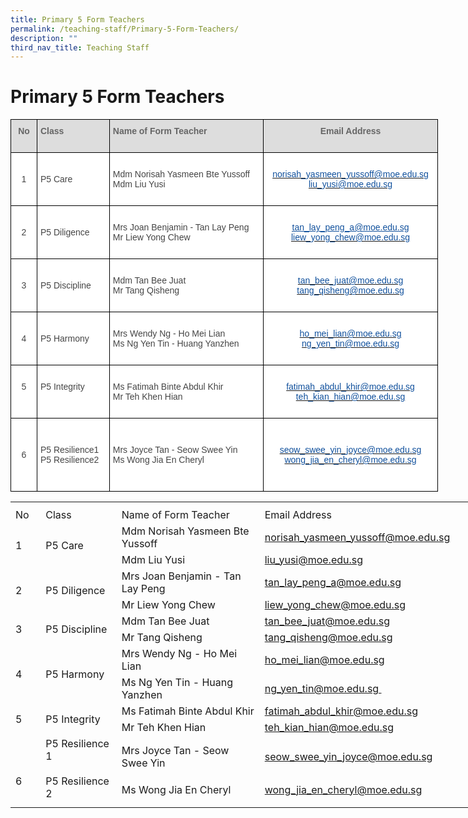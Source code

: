 ```yaml
---
title: Primary 5 Form Teachers
permalink: /teaching-staff/Primary-5-Form-Teachers/
description: ""
third_nav_title: Teaching Staff
---
```

Primary 5 Form Teachers
=======================

<style type="text/css">
.tg  {border-collapse:collapse;border-spacing:0;}
.tg td{border-color:black;border-style:solid;border-width:1px;font-family:Arial, sans-serif;font-size:14px;
  overflow:hidden;padding:10px 5px;word-break:normal;}
.tg th{border-color:black;border-style:solid;border-width:1px;font-family:Arial, sans-serif;font-size:14px;
  font-weight:normal;overflow:hidden;padding:10px 5px;word-break:normal;}
.tg .tg-a4yv{background-color:#DDD;color:#666;font-weight:bold;text-align:center;vertical-align:top}
.tg .tg-6wao{background-color:#FFF;color:#10509C;text-align:center;vertical-align:top}
.tg .tg-fwnj{background-color:#FFF;color:#454545;text-align:left;vertical-align:top}
.tg .tg-e14l{background-color:#DDD;color:#666;font-weight:bold;text-align:left;vertical-align:top}
.tg .tg-ncov{background-color:#FFF;color:#454545;text-align:center;vertical-align:middle}
.tg .tg-m03q{background-color:#FFF;color:#10509C;text-align:center;text-decoration:underline;vertical-align:top}
.tg .tg-sdzj{background-color:#FFF;color:#454545;text-align:left;vertical-align:middle}
</style>
<table class="tg" style="undefined;table-layout: fixed; width: 684px">
<colgroup>
<col style="width: 42px">
<col style="width: 116px">
<col style="width: 247px">
<col style="width: 279px">
</colgroup>
<thead>
  <tr>
    <th class="tg-a4yv">No<br><br></th>
    <th class="tg-e14l">Class</th>
    <th class="tg-e14l">Name of Form Teacher</th>
    <th class="tg-a4yv">Email Address</th>
  </tr>
</thead>
<tbody>
  <tr>
    <td class="tg-ncov">1</td>
    <td class="tg-sdzj">P5 Care</td>
    <td class="tg-fwnj"><br>Mdm Norisah Yasmeen Bte Yussoff<br>Mdm Liu Yusi<br><br></td>
    <td class="tg-6wao"><br><a href="mailto:norisah_yasmeen_yussoff@moe.edu.sg" target="_blank" rel="noopener noreferrer"><span style="text-decoration:none;color:#10509C">norisah_yasmeen_yussoff@moe.edu.sg</span></a><br><a href="mailto:liu_yusi@moe.edu.sg" target="_blank" rel="noopener noreferrer"><span style="color:#10509C">liu_yusi@moe.edu.sg</span></a><br><br></td>
  </tr>
  <tr>
    <td class="tg-ncov"> 2</td>
    <td class="tg-sdzj">P5 Diligence </td>
    <td class="tg-fwnj"><br>Mrs Joan Benjamin - Tan Lay Peng<br>Mr Liew Yong Chew<br><br></td>
    <td class="tg-m03q"><br><a href="mailto:tan_lay_peng_a@moe.edu.sg" target="_blank" rel="noopener noreferrer"><span style="text-decoration:underline;color:#10509C">tan_lay_peng_a@moe.edu.sg</span></a><br><a href="mailto:liew_yong_chew@moe.edu.sg" target="_blank" rel="noopener noreferrer"><span style="text-decoration:none;color:#10509C">liew_yong_chew@moe.edu.sg </span></a></td>
  </tr>
  <tr>
    <td class="tg-ncov"> 3</td>
    <td class="tg-sdzj">P5 Discipline    </td>
    <td class="tg-fwnj"><br>Mdm Tan Bee Juat<br>Mr Tang Qisheng<br><br></td>
    <td class="tg-6wao"><br><a href="mailto:tan_bee_juat@moe.edu.sg" target="_blank" rel="noopener noreferrer"><span style="text-decoration:none;color:#10509C">tan_bee_juat@moe.edu.sg</span></a><br> <a href="mailto:tang_qisheng@moe.edu.sg" target="_blank" rel="noopener noreferrer"><span style="text-decoration:none;color:#10509C">tang_qisheng@moe.edu.sg</span></a><br></td>
  </tr>
  <tr>
    <td class="tg-ncov"> 4</td>
    <td class="tg-sdzj">P5 Harmony </td>
    <td class="tg-fwnj"><br>Mrs Wendy Ng - Ho Mei Lian<br>Ms Ng Yen Tin - Huang Yanzhen<br><br></td>
    <td class="tg-6wao"><br><a href="mailto:ho_mei_lian@moe.edu.sg" target="_blank" rel="noopener noreferrer"><span style="text-decoration:none;color:#10509C">ho_mei_lian@moe.edu.sg</span></a><br><a href="mailto:ng_yen_tin@moe.edu.sg" target="_blank" rel="noopener noreferrer"><span style="text-decoration:none;color:#10509C">ng_yen_tin@moe.edu.sg</span></a></td>
  </tr>
  <tr>
    <td class="tg-ncov">5<br><br></td>
    <td class="tg-fwnj"><br>P5 Integrity</td>
		<td class="tg-sdzj"><br>Ms Fatimah Binte Abdul Khir<br>Mr Teh Khen Hian<br><br></td>
    <td class="tg-6wao"><br><a href="mailto:fatimah_abdul_khir@moe.edu.sg" target="_blank" rel="noopener noreferrer"><span style="text-decoration:none;color:#10509C">fatimah_abdul_khir@moe.edu.sg</span></a><br> <a href="mailto:teh_kian_hian@moe.edu.sg" target="_blank" rel="noopener noreferrer"><span style="text-decoration:none;color:#10509C">teh_kian_hian@moe.edu.sg</span></a></td>
	</tr>
  </tr>
    <td class="tg-ncov"> 6</td>
    <td class="tg-fwnj"><br><br>P5 Resilience1<br>P5 Resilience2<br><br></td>
    <td class="tg-sdzj">Mrs Joyce Tan - Seow Swee Yin<br>Ms Wong Jia En Cheryl</td>
    <td class="tg-6wao"><br><br><a href="mailto:seow_swee_yin_joyce@moe.edu.sg" target="_blank" rel="noopener noreferrer"><span style="text-decoration:none;color:#10509C">seow_swee_yin_joyce@moe.edu.sg</span></a><br><a href="mailto:wong_jia_en_cheryl@moe.edu.sg" target="_blank" rel="noopener noreferrer"><span style="text-decoration:none;color:#10509C">wong_jia_en_cheryl@moe.edu.sg<br><br><br></span></a></td>	
  </tr>
</tbody>
</table>



<table border="0" cellpadding="0" cellspacing="0" width="757" style="border-collapse:
 collapse;width:569pt"><colgroup><col width="39" style="mso-width-source:userset;mso-width-alt:1426;width:29pt"> <col width="122" style="mso-width-source:userset;mso-width-alt:4461;width:92pt"> <col width="298" style="mso-width-source:userset;mso-width-alt:10898;width:224pt"> <col width="64" span="2" style="width:48pt"> <col width="64" style="width:48pt"> <col width="96" style="mso-width-source:userset;mso-width-alt:3510;width:72pt"> <col width="10" style="mso-width-source:userset;mso-width-alt:365;width:8pt"></colgroup><tbody><tr height="8" style="mso-height-source:userset;height:6.0pt"><td height="8" class="xl65" width="39" style="height:6.0pt;width:29pt"></td><td width="122" style="width:92pt"></td><td width="298" style="width:224pt"></td><td width="64" style="width:48pt"></td><td width="64" style="width:48pt"></td><td width="64" style="width:48pt"></td><td width="96" style="width:72pt"></td><td width="10" style="width:8pt"></td></tr><tr height="21" style="height:15.75pt"><td height="21" class="xl73" width="39" style="height:15.75pt;width:29pt">No</td><td class="xl72" width="122" style="border-left:none;width:92pt">Class</td><td class="xl72" width="298" style="border-left:none;width:224pt">Name of Form Teacher</td><td colspan="4" class="xl70" style="border-left:none">Email Address</td><td></td></tr><tr height="21" style="height:15.75pt"><td rowspan="2" height="42" class="xl66" width="39" style="height:31.5pt;width:29pt">1</td><td rowspan="2" class="xl67" width="122" style="width:92pt">P5 Care</td><td class="xl69" style="border-top:none">Mdm Norisah Yasmeen Bte Yussoff</td><td colspan="4" class="xl74" style="border-left:none"><span style="mso-color-alt:
  windowtext"><a href="mailto:norisah_yasmeen_yussoff@moe.edu.sg">norisah_yasmeen_yussoff@moe.edu.sg</a></span></td><td></td></tr><tr height="21" style="height:15.75pt"><td height="21" class="xl69" style="height:15.75pt;border-top:none">Mdm Liu Yusi</td><td colspan="4" class="xl74" style="border-left:none"><span style="mso-color-alt:
  windowtext"><a href="mailto:liu_yusi@moe.edu.sg">liu_yusi@moe.edu.sg</a></span></td><td></td></tr><tr height="21" style="height:15.75pt"><td rowspan="2" height="42" class="xl66" width="39" style="height:31.5pt;width:29pt">2</td><td rowspan="2" class="xl67" width="122" style="width:92pt">P5 Diligence</td><td class="xl69" style="border-top:none">Mrs Joan Benjamin - Tan Lay Peng</td><td colspan="4" class="xl74" style="border-left:none"><span style="mso-color-alt:
  windowtext"><a href="mailto:tan_lay_peng_a@moe.edu.sg">tan_lay_peng_a@moe.edu.sg</a></span></td><td></td></tr><tr height="21" style="height:15.75pt"><td height="21" class="xl69" style="height:15.75pt;border-top:none">Mr Liew Yong Chew</td><td colspan="4" class="xl74" style="border-left:none"><span style="mso-color-alt:
  windowtext"><a href="mailto:liew_yong_chew@moe.edu.sg">liew_yong_chew@moe.edu.sg</a></span></td><td></td></tr><tr height="21" style="height:15.75pt"><td rowspan="2" height="42" class="xl66" width="39" style="height:31.5pt;width:29pt">3</td><td rowspan="2" class="xl67" width="122" style="width:92pt">P5 Discipline</td><td class="xl69" style="border-top:none">Mdm Tan Bee Juat</td><td colspan="4" class="xl74" style="border-left:none"><span style="mso-color-alt:
  windowtext"><a href="mailto:tan_bee_juat@moe.edu.sg">tan_bee_juat@moe.edu.sg</a></span></td><td></td></tr><tr height="21" style="height:15.75pt"><td height="21" class="xl69" style="height:15.75pt;border-top:none">Mr Tang Qisheng</td><td colspan="4" class="xl74" style="border-left:none"><span style="mso-color-alt:
  windowtext"><a href="mailto:tang_qisheng@moe.edu.sg">tang_qisheng@moe.edu.sg</a></span></td><td></td></tr><tr height="21" style="height:15.75pt"><td rowspan="2" height="42" class="xl66" width="39" style="height:31.5pt;width:29pt">4</td><td rowspan="2" class="xl67" width="122" style="width:92pt">P5 Harmony</td><td class="xl69" style="border-top:none">Mrs Wendy Ng - Ho Mei Lian</td><td colspan="4" class="xl74" style="border-left:none"><span style="mso-color-alt:
  windowtext"><a href="mailto:ho_mei_lian@moe.edu.sg">ho_mei_lian@moe.edu.sg</a></span></td><td></td></tr><tr height="21" style="height:15.75pt"><td height="21" class="xl69" style="height:15.75pt;border-top:none">Ms Ng Yen Tin - Huang Yanzhen</td><td colspan="4" class="xl74" style="border-left:none"><span style="mso-color-alt:
  windowtext"><a href="mailto:ng_yen_tin@moe.edu.sg&nbsp;">ng_yen_tin@moe.edu.sg&nbsp;</a></span></td><td></td></tr><tr height="21" style="height:15.75pt"><td rowspan="2" height="42" class="xl66" width="39" style="height:31.5pt;width:29pt">5&nbsp;</td><td rowspan="2" class="xl67" width="122" style="width:92pt">P5 Integrity</td><td class="xl69" style="border-top:none">Ms Fatimah Binte Abdul Khir</td><td colspan="4" class="xl74" style="border-left:none"><span style="mso-color-alt:
  windowtext"><a href="mailto:fatimah_abdul_khir@moe.edu.sg">fatimah_abdul_khir@moe.edu.sg</a></span></td><td></td></tr><tr height="21" style="height:15.75pt"><td height="21" class="xl69" style="height:15.75pt;border-top:none">Mr Teh Khen Hian</td><td colspan="4" class="xl74" style="border-left:none"><span style="mso-color-alt:
  windowtext"><a href="mailto:teh_kian_hian@moe.edu.sg">teh_kian_hian@moe.edu.sg</a></span></td><td></td></tr><tr height="21" style="height:15.75pt"><td rowspan="2" height="42" class="xl66" width="39" style="height:31.5pt;width:29pt"><br><br>6</td><td rowspan="2" class="xl67" width="122" style="width:92pt">P5 Resilience 1<br><br>P5 Resilience 2</td><td class="xl69" style="border-top:none">Mrs Joyce Tan - Seow Swee Yin</td><td colspan="4" class="xl74" style="border-left:none"><span style="mso-color-alt:
  windowtext"><a href="mailto:seow_swee_yin_joyce@moe.edu.sg">seow_swee_yin_joyce@moe.edu.sg</a></span></td><td></td></tr><tr height="21" style="height:15.75pt"><td height="21" class="xl69" style="height:15.75pt;border-top:none">Ms Wong Jia En Cheryl</td><td colspan="4" class="xl74" style="border-left:none"><span style="mso-color-alt:
  windowtext"><a href="mailto:wong_jia_en_cheryl@moe.edu.sg">wong_jia_en_cheryl@moe.edu.sg</a></span></td><td></td></tr><tr height="9" style="mso-height-source:userset;height:6.75pt"><td height="9" class="xl65" style="height:6.75pt"></td><td></td><td></td><td></td><td></td><td></td><td></td><td></td></tr></tbody></table>